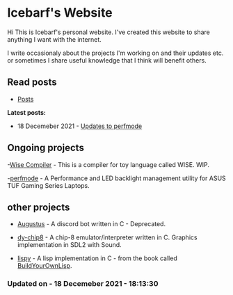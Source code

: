 # Icebarf's Website

Hi This is Icebarf's personal website. I've created this website to share anything I want with the internet.

I write occasionaly about the projects I'm working on and their updates etc. or sometimes I share useful knowledge
that I think will benefit others.

## Read posts

- [Posts](./posts/posts.html)

**Latest posts:**

- 18 Decemeber 2021 - [Updates to perfmode](./posts/posts/updates_to_perfmode.html)

## Ongoing projects

-[Wise Compiler](https://github.com/icebarf/wise-compiler) - This is a compiler for toy language called WISE. WIP.

-[perfmode](https://github.com/icebarf/perfmode) - A Performance and LED backlight management utility for ASUS TUF Gaming Series Laptops.

## other projects

- [Augustus](https://github.com/icebarf/Augustus) - A discord bot written in C - Deprecated.

- [dy-chip8](https://github.com/icebarf/dy-chip8) - A chip-8 emulator/interpreter written in C. Graphics implementation in SDL2 with Sound.

- [lispy](https://github.com/icebarf/lispy) - A lisp implementation in C - from the book called [BuildYourOwnLisp](https://buildyourownlisp.com/).

### Updated on - 18 Decemeber 2021 - 18:13:30
